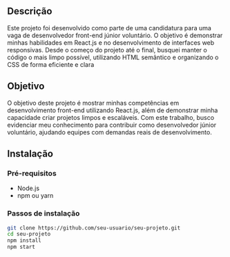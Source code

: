 ## Descrição
Este projeto foi desenvolvido como parte de uma candidatura para uma vaga de desenvolvedor front-end júnior voluntário. O objetivo é demonstrar minhas habilidades em React.js e no desenvolvimento de interfaces web responsivas. Desde o começo do projeto até o final, busquei manter o código o mais limpo possível, utilizando HTML semântico e organizando o CSS de forma eficiente e clara
## Objetivo
O objetivo deste projeto é mostrar minhas competências em desenvolvimento front-end utilizando React.js, além de demonstrar minha capacidade criar projetos limpos e escaláveis. Com este trabalho, busco evidenciar meu conhecimento para contribuir como desenvolvedor júnior voluntário, ajudando equipes com demandas reais de desenvolvimento.

## Instalação

### Pré-requisitos
- Node.js
- npm ou yarn

### Passos de instalação

```bash
git clone https://github.com/seu-usuario/seu-projeto.git
cd seu-projeto
npm install
npm start